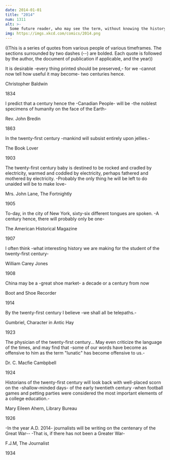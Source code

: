 ```yaml
---
date: 2014-01-01
title: "2014"
num: 1311
alt: >-
  Some future reader, who may see the term, without knowing the history of it, may imagine that it had reference to some antiquated bridge of the immortal Poet, thrown across the silver Avon, to facilitate his escape after some marauding excursion in a neighbouring park; and in some Gentleman's Magazine of the next century, it is not impossible, but that future antiquaries may occupy page after page in discussing so interesting a matter. We think it right, therefore, to put it on record in the Oriental Herald that the 'Shakesperian Rope Bridges' are of much less classic origin; that Mr Colin Shakespear, who, besides his dignity as Postmaster, now signs himself 'Superintendent General of Shakesperian Rope Bridges', is a person of much less genius than the Bard of Avon. --The Oriental Herald, 1825
img: https://imgs.xkcd.com/comics/2014.png
---
```

((This is a series of quotes from various people of various timeframes.  The sections surrounded by two dashes (--) are bolded.  Each quote is followed by the author, the document of publication if applicable, and the year))

It is desirable -every thing printed should be preserved,- for we -cannot now tell how useful it may become- two centuries hence.

Christopher Baldwin

1834

I predict that a century hence the -Canadian People- will be -the noblest specimens of humanity on the face of the Earth-

Rev. John Bredin

1863

In the twenty-first century -mankind will subsist entirely upon jellies.- 

The Book Lover

1903

The twenty-first century baby is destined to be rocked and cradled by electricity, warmed and coddled by electricity, perhaps fathered and mothered by electricity.  -Probably the only thing he will be left to do unaided will be to make love-

Mrs. John Lane, The Fortnightly

1905

To-day, in the city of New York, sixty-six different tongues are spoken. -A century hence, there will probably only be one-

The American Historical Magazine

1907

I often think -what interesting history we are making for the student of the twenty-first century-

William Carey Jones

1908

China may be a -great shoe market- a decade or a century from now

Boot and Shoe Recorder

1914

By the twenty-first century I believe -we shall all be telepaths.-

Gumbriel, Character in Antic Hay

1923

The physician of the twenty-first century...  May even criticize the language of the times, and may find that -some of our words have become as offensive to him as the term "lunatic" has become offensive to us.-

Dr. C. Macfie Cambpbell

1924

Historians of the twenty-first century will look back with well-placed scorn on the -shallow-minded days- of the early twentieth century -when football games and petting parties were considered the most important elements of a college education.-

Mary Eileen Ahern, Library Bureau

1926

-In the year A.D. 2014- journalists will be writing on the centenary of the Great War-- -That is, if there has not been a Greater War-

F.J.M, The Journalist

1934

